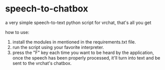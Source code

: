 # speech-to-chatbox
a very simple speech-to-text python script for vrchat, that's all you get

how to use:

  1. install the modules in mentioned in the requirements.txt file.
  2. run the script using your favorite interpreter.
  3. press the "F" key each time you want to be heard by the application,
     once the speech has been properly processed,
     it'll turn into text and be sent to the vrchat's chatbox.
